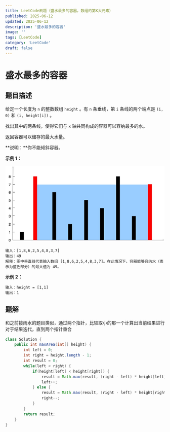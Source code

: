 ```yaml
---
title: LeetCode刷题（盛水最多的容器，数组的第K大元素）
published: 2025-06-12
updated: 2025-06-12
description: '盛水最多的容器'
image: ''
tags: [LeetCode]
category: 'LeetCode'
draft: false 
---
```


# 盛水最多的容器

## 题目描述

给定一个长度为 `n` 的整数数组 `height` 。有 `n` 条垂线，第 `i` 条线的两个端点是 `(i, 0)` 和 `(i, height[i])` 。

找出其中的两条线，使得它们与 `x` 轴共同构成的容器可以容纳最多的水。

返回容器可以储存的最大水量。

**说明：**你不能倾斜容器。

**示例 1：**

![189](../images/189.jpg)

```
输入：[1,8,6,2,5,4,8,3,7]
输出：49 
解释：图中垂直线代表输入数组 [1,8,6,2,5,4,8,3,7]。在此情况下，容器能够容纳水（表示为蓝色部分）的最大值为 49。
```

**示例 2：**

```
输入：height = [1,1]
输出：1
```

## 题解

和之前接雨水的题目类似，通过两个指针，比较取小的那一个计算出当前结果进行对于结果迭代，直到两个指针重合

```java
class Solution {
    public int maxArea(int[] height) {
        int left = 0;
        int right = height.length - 1;
        int result = 0;
        while(left < right) {
            if(height[left] < height[right]) {
                result = Math.max(result, (right - left) * height[left]);
                left++;
            } else {
                result = Math.max(result, (right - left) * height[right]);
                right--;
            }
        }
        return result;
    }
}
```
